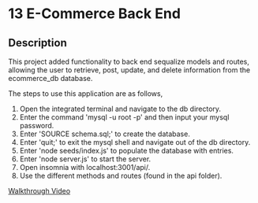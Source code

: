 # 13 E-Commerce Back End

## Description
This project added functionality to back end sequalize models and routes, allowing the user to retrieve, post, update, and delete information from the ecommerce_db database.

The steps to use this application are as follows, 
1. Open the integrated terminal and navigate to the db directory.
2. Enter the command 'mysql -u root -p' and then input your mysql password.
3. Enter 'SOURCE schema.sql;' to create the database.
4. Enter 'quit;' to exit the mysql shell and navigate out of the db directory.
5. Enter 'node seeds/index.js' to populate the database with entries.
6. Enter 'node server.js' to start the server.
7. Open insomnia with localhost:3001/api/.
8. Use the different methods and routes (found in the api folder).

[Walkthrough Video](https://drive.google.com/file/d/1BGFrb9zqcNQjNeLfBrCy7lPg6ud-Cp8T/view)
